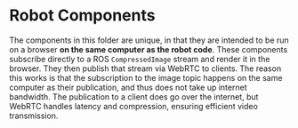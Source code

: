 # Robot Components

The components in this folder are unique, in that they are intended to be run on a browser **on the same computer as the robot code**. These components subscribe directly to a ROS `CompressedImage` stream and render it in the browser. They then publish that stream via WebRTC to clients. The reason this works is that the subscription to the image topic happens on the same computer as their publication, and thus does not take up internet bandwidth. The publication to a client does go over the internet, but WebRTC handles latency and compression, ensuring efficient video transmission.